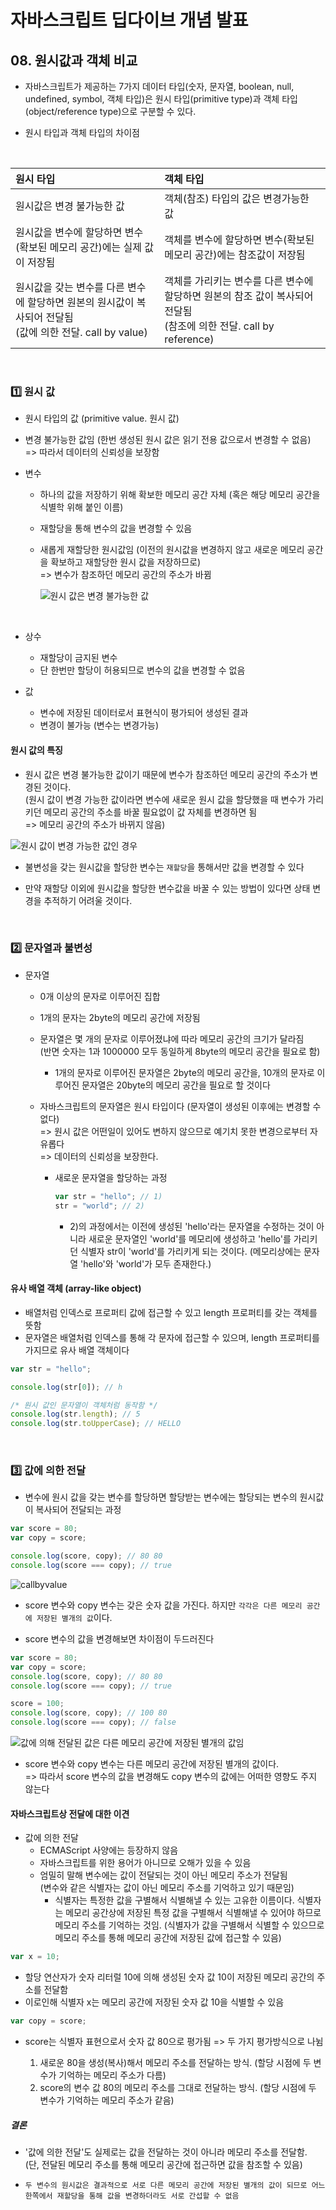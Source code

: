 # 자바스크립트 딥다이브 개념 발표

## 08. 원시값과 객체 비교

- 자바스크립트가 제공하는 7가지 데이터 타입(숫자, 문자열, boolean, null, undefined, symbol, 객체 타입)은 원시 타입(primitive type)과 객체 타입(object/reference type)으로 구분할 수 있다.

- 원시 타입과 객체 타입의 차이점

<br>

| 원시 타입                                                                                                    | 객체 타입                                                                                                             |
| :----------------------------------------------------------------------------------------------------------- | :-------------------------------------------------------------------------------------------------------------------- |
| 원시값은 변경 불가능한 값                                                                                    | 객체(참조) 타입의 값은 변경가능한 값                                                                                  |
| 원시값을 변수에 할당하면 변수(확보된 메모리 공간)에는 실제 값이 저장됨                                       | 객체를 변수에 할당하면 변수(확보된 메모리 공간)에는 참조값이 저장됨                                                   |
| 원시값을 갖는 변수를 다른 변수에 할당하면 원본의 원시값이 복사되어 전달됨<br>(값에 의한 전달. call by value) | 객체를 가리키는 변수를 다른 변수에 할당하면 원본의 참조 값이 복사되어 전달됨<br>(참조에 의한 전달. call by reference) |

<br>

### :one: 원시 값

- 원시 타입의 값 (primitive value. 원시 값)
- 변경 불가능한 값임 (한번 생성된 원시 값은 읽기 전용 값으로서 변경할 수 없음)<br>
  => 따라서 데이터의 신뢰성을 보장함

- 변수

  - 하나의 값을 저장하기 위해 확보한 메모리 공간 자체 (혹은 해당 메모리 공간을 식별학 위해 붙인 이름)
  - 재할당을 통해 변수의 값을 변경할 수 있음
  - 새롭게 재할당한 원시값임 (이전의 원시값을 변경하지 않고 새로운 메모리 공간을 확보하고 재할당한 원시 값을 저장하므로)<br>
    => 변수가 참조하던 메모리 공간의 주소가 바뀜

    ![원시 값은 변경 불가능한 값](../../01%20%EB%B3%80%EC%88%98/%EA%B0%9C%EB%85%90%EB%B0%9C%ED%91%9C/reassignment1.png)

    <br>

- 상수

  - 재할당이 금지된 변수
  - 단 한번만 할당이 허용되므로 변수의 값을 변경할 수 없음

- 값
  - 변수에 저장된 데이터로서 표현식이 평가되어 생성된 결과
  - 변경이 불가능 (변수는 변경가능)

#### 원시 값의 특징

- 원시 값은 변경 불가능한 값이기 때문에 변수가 참조하던 메모리 공간의 주소가 변경된 것이다.<br>(원시 값이 변경 가능한 값이라면 변수에 새로운 원시 값을 할당했을 때 변수가 가리키던 메모리 공간의 주소를 바꿀 필요없이 값 자체를 변경하면 됨 <br> => 메모리 공간의 주소가 바뀌지 않음)

![원시 값이 변경 가능한 값인 경우](./primitivevalue1.png)

- 불변성을 갖는 원시값을 할당한 변수는 `재할당`을 통해서만 값을 변경할 수 있다

- 만약 재할당 이외에 원시값을 할당한 변수값을 바꿀 수 있는 방법이 있다면 상태 변경을 추적하기 어려울 것이다.

<br>

### :two: 문자열과 불변성

- 문자열

  - 0개 이상의 문자로 이루어진 집합
  - 1개의 문자는 2byte의 메모리 공간에 저장됨
  - 문자열은 몇 개의 문자로 이루어졌냐에 따라 메모리 공간의 크기가 달라짐<br> (반면 숫자는 1과 1000000 모두 동일하게 8byte의 메모리 공간을 필요로 함)

    - 1개의 문자로 이루어진 문자열은 2byte의 메모리 공간을, 10개의 문자로 이루어진 문자열은 20byte의 메모리 공간을 필요로 할 것이다

  - 자바스크립트의 문자열은 원시 타입이다 (문자열이 생성된 이후에는 변경할 수 없다)<br> => 원시 값은 어떤일이 있어도 변하지 않으므로 예기치 못한 변경으로부터 자유롭다<br> => 데이터의 신뢰성을 보장한다.

    - 새로운 문자열을 할당하는 과정

      ```js
      var str = "hello"; // 1)
      str = "world"; // 2)
      ```

      - 2)의 과정에서는 이전에 생성된 'hello'라는 문자열을 수정하는 것이 아니라 새로운 문자열인 'world'를 메모리에 생성하고 'hello'를 가리키던 식별자 str이 'world'를 가리키게 되는 것이다. (메모리상에는 문자열 'hello'와 'world'가 모두 존재한다.)

#### 유사 배열 객체 (array-like object)

- 배열처럼 인덱스로 프로퍼티 값에 접근할 수 있고 length 프로퍼티를 갖는 객체를 뜻함
- 문자열은 배열처럼 인덱스를 통해 각 문자에 접근할 수 있으며, length 프로퍼티를 가지므로 유사 배열 객체이다

```js
var str = "hello";

console.log(str[0]); // h

/* 원시 값인 문자열이 객체처럼 동작함 */
console.log(str.length); // 5
console.log(str.toUpperCase); // HELLO
```

<br>

### :three: 값에 의한 전달

- 변수에 원시 값을 갖는 변수를 할당하면 할당받는 변수에는 할당되는 변수의 원시값이 복사되어 전달되는 과정

```js
var score = 80;
var copy = score;

console.log(score, copy); // 80 80
console.log(score === copy); // true
```

![callbyvalue](./callbyvalue1.png)

- score 변수와 copy 변수는 갖은 숫자 값을 가진다. 하지만 `각각은 다른 메모리 공간에 저장된 별개의 값`이다.

- score 변수의 값을 변경해보면 차이점이 두드러진다

```js
var score = 80;
var copy = score;
console.log(score, copy); // 80 80
console.log(score === copy); // true

score = 100;
console.log(score, copy); // 100 80
console.log(score === copy); // false
```

![값에 의해 전달된 값은 다른 메모리 공간에 저장된 별개의 값임](./callbyvalue2.png)

- score 변수와 copy 변수는 다른 메모리 공간에 저장된 별개의 값이다. <br>=> 따라서 score 변수의 값을 변경해도 copy 변수의 값에는 어떠한 영향도 주지 않는다

#### 자바스크립트상 전달에 대한 이견

- 값에 의한 전달
  - ECMAScript 사양에는 등장하지 않음
  - 자바스크립트를 위한 용어가 아니므로 오해가 있을 수 있음
  - 엄밀히 말해 변수에는 값이 전달되는 것이 아닌 메모리 주소가 전달됨<br>(변수와 같은 식별자는 값이 아닌 메모리 주소를 기억하고 있기 때문임)
    - 식별자는 특정한 값을 구별해서 식별해낼 수 있는 고유한 이름이다. 식별자는 메모리 공간상에 저장된 특정 값을 구별해서 식별해낼 수 있어야 하므로 메모리 주소를 기억하는 것임. (식별자가 값을 구별해서 식별할 수 있으므로 메모리 주소를 통해 메모리 공간에 저장된 값에 접근할 수 있음)

```js
var x = 10;
```

- 할당 연산자가 숫자 리터럴 10에 의해 생성된 숫자 값 10이 저장된 메모리 공간의 주소를 전달함
- 이로인해 식별자 x는 메모리 공간에 저장된 숫자 값 10을 식별할 수 있음

```js
var copy = score;
```

- score는 식별자 표현으로서 숫자 값 80으로 평가됨 => 두 가지 평가방식으로 나뉨

  1. 새로운 80을 생성(복사)해서 메모리 주소를 전달하는 방식. (할당 시점에 두 변수가 기억하는 메모리 주소가 다름)
  2. score의 변수 값 80의 메모리 주소를 그대로 전달하는 방식. (할당 시점에 두 변수가 기억하는 메모리 주소가 같음)

##### 결론

- '값에 의한 전달'도 실제로는 값을 전달하는 것이 아니라 메모리 주소를 전달함. <br>(단, 전달된 메모리 주소를 통해 메모리 공간에 접근하면 값을 참조할 수 있음)

- `두 변수의 원시값은 결과적으로 서로 다른 메모리 공간에 저장된 별개의 값이 되므로 어느 한쪽에서 재할당을 통해 값을 변경하더라도 서로 간섭할 수 없음`
